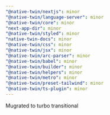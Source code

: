 ```yaml
---
"@native-twin/nextjs": minor
"@native-twin/language-server": minor
"@native-twin/core": minor
"next-app-dir": minor
"@native-twin/styled": minor
"native-twin-docs": minor
"@native-twin/css": minor
"@native-twin/jsx": minor
"@native-twin/arc-parser": minor
"@native-twin/babel": minor
"@native-twin/builder": minor
"@native-twin/helpers": minor
"@native-twin/metro": minor
"@native-twin/preset-tailwind": minor
"@native-twin/ts-plugin": minor
---
```


Mugrated to turbo transitional
